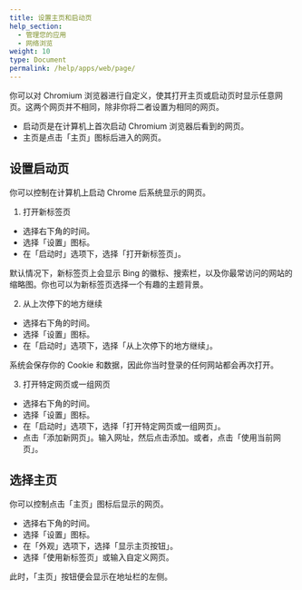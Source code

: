 ```yaml
---
title: 设置主页和启动页
help_section: 
  - 管理您的应用
  - 网络浏览
weight: 10
type: Document
permalink: /help/apps/web/page/
---
```


你可以对 Chromium 浏览器进行自定义，使其打开主页或启动页时显示任意网页。这两个网页并不相同，除非你将二者设置为相同的网页。

- 启动页是在计算机上首次启动 Chromium 浏览器后看到的网页。
- 主页是点击「主页」图标后进入的网页。

## 设置启动页

你可以控制在计算机上启动 Chrome 后系统显示的网页。

1. 打开新标签页

  - 选择右下角的时间。
  - 选择「设置」图标。
  - 在「启动时」选项下，选择「打开新标签页」。

默认情况下，新标签页上会显示 Bing 的徽标、搜索栏，以及你最常访问的网站的缩略图。你也可以为新标签页选择一个有趣的主题背景。

2. 从上次停下的地方继续

 - 选择右下角的时间。
 - 选择「设置」图标。
 - 在「启动时」选项下，选择「从上次停下的地方继续」。

系统会保存你的 Cookie 和数据，因此你当时登录的任何网站都会再次打开。

3. 打开特定网页或一组网页

- 选择右下角的时间。
- 选择「设置」图标。
- 在「启动时」选项下，选择「打开特定网页或一组网页」。
- 点击「添加新网页」。输入网址，然后点击添加。或者，点击「使用当前网页」。

## 选择主页

你可以控制点击「主页」图标后显示的网页。

- 选择右下角的时间。
- 选择「设置」图标。
- 在「外观」选项下，选择「显示主页按钮」。
- 选择「使用新标签页」或输入自定义网页。

此时，「主页」按钮便会显示在地址栏的左侧。




